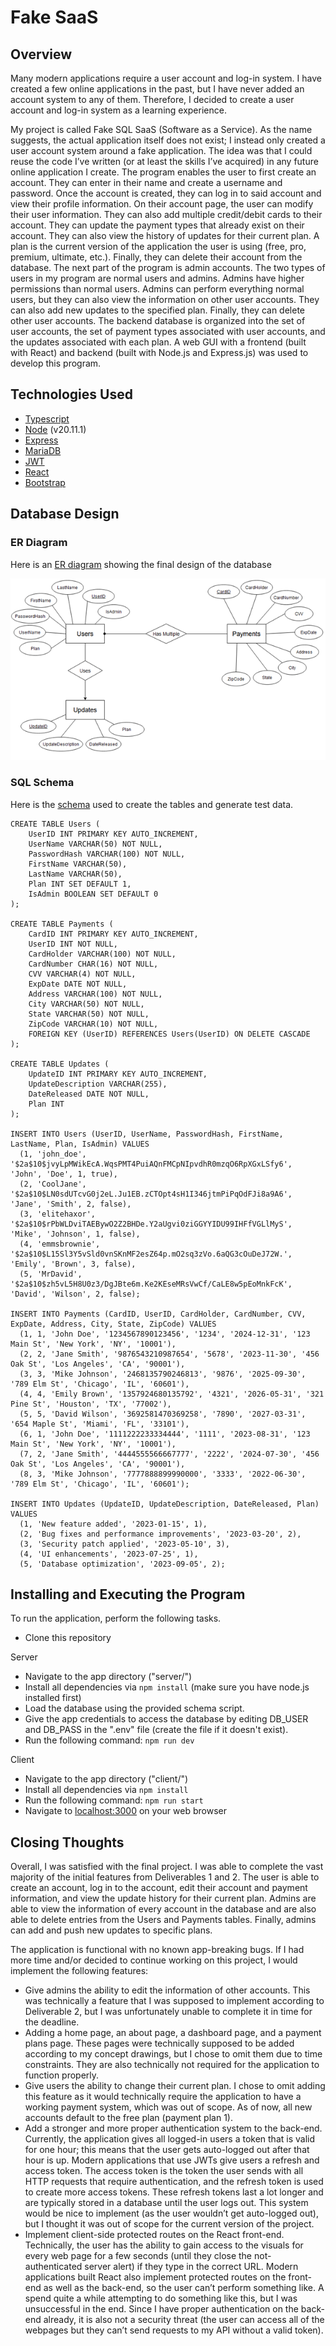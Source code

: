 # Fake SaaS
## Overview
Many modern applications require a user account and log-in system. I have created a few online applications in the past, but I have never added an account system to any of them. Therefore, I decided to create a user account and log-in system as a learning experience.

My project is called Fake SQL SaaS (Software as a Service). As the name suggests, the actual application itself does not exist; I instead only created a user account system around a fake application. The idea was that I could reuse the code I’ve written (or at least the skills I’ve acquired) in any future online application I create. The program enables the user to first create an account. They can enter in their name and create a username and password. Once the account is created, they can log in to said account and view their profile information. On their account page, the user can modify their user information. They can also add multiple credit/debit cards to their account. They can update the payment types that already exist on their account. They can also view the history of updates for their current plan. A plan is the current version of the application the user is using (free, pro, premium, ultimate, etc.). Finally, they can delete their account from the database. The next part of the program is admin accounts. The two types of users in my program are normal users and admins. Admins have higher permissions than normal users. Admins can perform everything normal users, but they can also view the information on other user accounts. They can also add new updates to the specified plan. Finally, they can delete other user accounts. The backend database is organized into the set of user accounts, the set of payment types associated with user accounts, and the updates associated with each plan. A web GUI with a frontend (built with React) and backend (built with Node.js and Express.js) was used to develop this program.

## Technologies Used
* [Typescript](https://www.typescriptlang.org/)
* [Node](https://nodejs.org/en) (v20.11.1)
* [Express](https://expressjs.com/)
* [MariaDB](https://mariadb.org/)
* [JWT](https://jwt.io/)
* [React](https://react.dev/)
* [Bootstrap](https://getbootstrap.com/)

## Database Design
### ER Diagram
Here is an [ER diagram](er_diagram.png) showing the final design of the database

![ER Diagram](er_diagram.png)

### SQL Schema
Here is the [schema](sql-schema.sql) used to create the tables and generate test data.

```
CREATE TABLE Users (
	UserID INT PRIMARY KEY AUTO_INCREMENT,
	UserName VARCHAR(50) NOT NULL,
	PasswordHash VARCHAR(100) NOT NULL,
	FirstName VARCHAR(50),
	LastName VARCHAR(50),
	Plan INT SET DEFAULT 1,
	IsAdmin BOOLEAN SET DEFAULT 0
);

CREATE TABLE Payments (
	CardID INT PRIMARY KEY AUTO_INCREMENT,
	UserID INT NOT NULL,
	CardHolder VARCHAR(100) NOT NULL,
	CardNumber CHAR(16) NOT NULL,
	CVV VARCHAR(4) NOT NULL,
	ExpDate DATE NOT NULL,
	Address VARCHAR(100) NOT NULL,
	City VARCHAR(50) NOT NULL,
	State VARCHAR(50) NOT NULL,
	ZipCode VARCHAR(10) NOT NULL,
	FOREIGN KEY (UserID) REFERENCES Users(UserID) ON DELETE CASCADE
);

CREATE TABLE Updates (
	UpdateID INT PRIMARY KEY AUTO_INCREMENT,
	UpdateDescription VARCHAR(255),
	DateReleased DATE NOT NULL,
	Plan INT
);

INSERT INTO Users (UserID, UserName, PasswordHash, FirstName, LastName, Plan, IsAdmin) VALUES
  (1, 'john_doe', '$2a$10$jvyLpMWikEcA.WqsPMT4PuiAQnFMCpNIpvdhR0mzqO6RpXGxLSfy6', 'John', 'Doe', 1, true),
  (2, 'CoolJane', '$2a$10$LN0sdUTcvG0j2eL.Ju1EB.zCTOpt4sH1I346jtmPiPqOdFJi8a9A6', 'Jane', 'Smith', 2, false),
  (3, 'elitehaxor', '$2a$10$rPbWLDviTAEBywO2Z2BHDe.Y2aUgvi0ziGGYYIDU99IHFfVGLlMyS', 'Mike', 'Johnson', 1, false),
  (4, 'emmsbrownie', '$2a$10$L15Sl3Y5vSld0vnSKnMF2esZ64p.mO2sq3zVo.6aQG3cOuDeJ72W.', 'Emily', 'Brown', 3, false),
  (5, 'MrDavid', '$2a$10$zh5vL5H8U0z3/DgJBte6m.Ke2KEseMRsVwCf/CaLE8w5pEoMnkFcK', 'David', 'Wilson', 2, false);

INSERT INTO Payments (CardID, UserID, CardHolder, CardNumber, CVV, ExpDate, Address, City, State, ZipCode) VALUES
  (1, 1, 'John Doe', '1234567890123456', '1234', '2024-12-31', '123 Main St', 'New York', 'NY', '10001'),
  (2, 2, 'Jane Smith', '9876543210987654', '5678', '2023-11-30', '456 Oak St', 'Los Angeles', 'CA', '90001'),
  (3, 3, 'Mike Johnson', '2468135790246813', '9876', '2025-09-30', '789 Elm St', 'Chicago', 'IL', '60601'),
  (4, 4, 'Emily Brown', '1357924680135792', '4321', '2026-05-31', '321 Pine St', 'Houston', 'TX', '77002'),
  (5, 5, 'David Wilson', '3692581470369258', '7890', '2027-03-31', '654 Maple St', 'Miami', 'FL', '33101'),
  (6, 1, 'John Doe', '1111222233334444', '1111', '2023-08-31', '123 Main St', 'New York', 'NY', '10001'),
  (7, 2, 'Jane Smith', '4444555566667777', '2222', '2024-07-30', '456 Oak St', 'Los Angeles', 'CA', '90001'),
  (8, 3, 'Mike Johnson', '7777888899990000', '3333', '2022-06-30', '789 Elm St', 'Chicago', 'IL', '60601');

INSERT INTO Updates (UpdateID, UpdateDescription, DateReleased, Plan) VALUES
  (1, 'New feature added', '2023-01-15', 1),
  (2, 'Bug fixes and performance improvements', '2023-03-20', 2),
  (3, 'Security patch applied', '2023-05-10', 3),
  (4, 'UI enhancements', '2023-07-25', 1),
  (5, 'Database optimization', '2023-09-05', 2);
```

## Installing and Executing the Program

To run the application, perform the following tasks.
* Clone this repository

Server
* Navigate to the app directory ("server/")
* Install all dependencies via ```npm install``` (make sure you have node.js installed first)
* Load the database using the provided schema script.
* Give the app credentials to access the database by editing DB_USER and DB_PASS in the ".env" file (create the file if it doesn't exist).
* Run the following command: ```npm run dev```
  
Client
* Navigate to the app directory ("client/")
* Install all dependencies via ```npm install```
* Run the following command: ```npm run start```
* Navigate to [localhost:3000](http://localhost:3000/) on your web browser

## Closing Thoughts
Overall, I was satisfied with the final project. I was able to complete the vast majority of the initial features from Deliverables 1 and 2. The user is able to create an account, log in to the account, edit their account and payment information, and view the update history for their current plan. Admins are able to view the information of every account in the database and are also able to delete entries from the Users and Payments tables. Finally, admins can add and push new updates to specific plans.

The application is functional with no known app-breaking bugs. If I had more time and/or decided to continue working on this project, I would implement the following features:
* Give admins the ability to edit the information of other accounts. This was technically a feature that I was supposed to implement according to Deliverable 2, but I was unfortunately unable to complete it in time for the deadline.
* Adding a home page, an about page, a dashboard page, and a payment plans page. These pages were technically supposed to be added according to my concept drawings, but I chose to omit them due to time constraints. They are also technically not required for the application to function properly.
* Give users the ability to change their current plan. I chose to omit adding this feature as it would technically require the application to have a working payment system, which was out of scope. As of now, all new accounts default to the free plan (payment plan 1).
* Add a stronger and more proper authentication system to the back-end. Currently, the application gives all logged-in users a token that is valid for one hour; this means that the user gets auto-logged out after that hour is up. Modern applications that use JWTs give users a refresh and access token. The access token is the token the user sends with all HTTP requests that require authentication, and the refresh token is used to create more access tokens. These refresh tokens last a lot longer and are typically stored in a database until the user logs out. This system would be nice to implement (as the user wouldn’t get auto-logged out), but I thought it was out of scope for the current version of the project.
* Implement client-side protected routes on the React front-end. Technically, the user has the ability to gain access to the visuals for every web page for a few seconds (until they close the not-authenticated server alert) if they type in the correct URL. Modern applications built React also implement protected routes on the front-end as well as the back-end, so the user can’t perform something like. A spend quite a while attempting to do something like this, but I was unsuccessful in the end. Since I have proper authentication on the back-end already, it is also not a security threat (the user can access all of the webpages but they can’t send requests to my API without a valid token).
